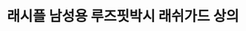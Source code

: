 ---
title: 래시플 남성용 루즈핏박시 래쉬가드 상의
price: 19,900
stars: 5.0
reviews: (1)
image_url: https://thumbnail7.coupangcdn.com/thumbnails/remote/230x230ex/image/vendor_inventory/b590/1772b36a3e2f52d74f0b3800eb005d99b60a6f28085b10f0d1adf579c0d3.jpg
---